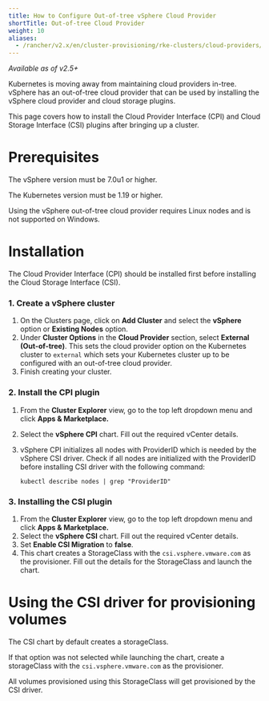 ```yaml
---
title: How to Configure Out-of-tree vSphere Cloud Provider
shortTitle: Out-of-tree Cloud Provider
weight: 10
aliases:
  - /rancher/v2.x/en/cluster-provisioning/rke-clusters/cloud-providers/vsphere/out-of-tree/
---
```

_Available as of v2.5+_

Kubernetes is moving away from maintaining cloud providers in-tree. vSphere has an out-of-tree cloud provider that can be used by installing the vSphere cloud provider and cloud storage plugins.

This page covers how to install the Cloud Provider Interface (CPI) and Cloud Storage Interface (CSI) plugins after bringing up a cluster.

# Prerequisites

The vSphere version must be 7.0u1 or higher. 

The Kubernetes version must be 1.19 or higher.

Using the vSphere out-of-tree cloud provider requires Linux nodes and is not supported on Windows.

# Installation

The Cloud Provider Interface (CPI) should be installed first before installing the Cloud Storage Interface (CSI).

### 1. Create a vSphere cluster

1. On the Clusters page, click on **Add Cluster** and select the **vSphere** option or **Existing Nodes** option.
1. Under **Cluster Options** in the **Cloud Provider** section, select **External (Out-of-tree)**. This sets the cloud provider option on the Kubernetes cluster to `external` which sets your Kubernetes cluster up to be configured with an out-of-tree cloud provider.
1. Finish creating your cluster.

### 2. Install the CPI plugin
 
1. From the **Cluster Explorer** view, go to the top left dropdown menu and click **Apps & Marketplace.**
1. Select the **vSphere CPI** chart. Fill out the required vCenter details.
1. vSphere CPI initializes all nodes with ProviderID which is needed by the vSphere CSI driver. Check if all nodes are initialized with the ProviderID before installing CSI driver with the following command:

	```
	kubectl describe nodes | grep "ProviderID"
	```

### 3. Installing the CSI plugin

 1. From the **Cluster Explorer** view, go to the top left dropdown menu and click **Apps & Marketplace.**
1. Select the **vSphere CSI** chart. Fill out the required vCenter details.
2. Set **Enable CSI Migration** to **false**.
3. This chart creates a StorageClass with the `csi.vsphere.vmware.com` as the provisioner. Fill out the details for the StorageClass and launch the chart.


# Using the CSI driver for provisioning volumes

The CSI chart by default creates a storageClass.

If that option was not selected while launching the chart, create a storageClass with the `csi.vsphere.vmware.com` as the provisioner.

All volumes provisioned using this StorageClass will get provisioned by the CSI driver.
